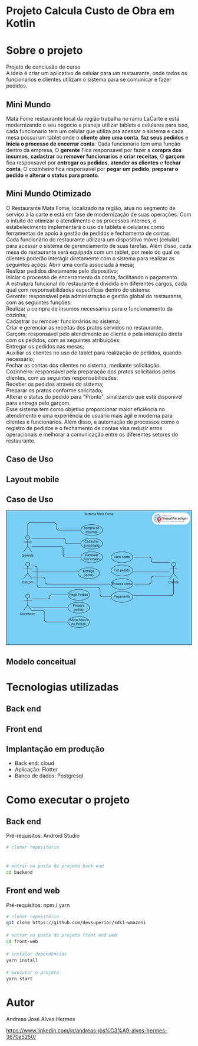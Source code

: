 # Projeto Calcula Custo de Obra em Kotlin

# Sobre o projeto
Projeto de conclusão de curso<br>
A ideia é criar um aplicativo de celular para um restaurante, onde todos os funcionarios e clientes utilizam o sistema para se comunicar e fazer pedidos.

## Mini Mundo
Mata Fome restaurante local da região trabalha no ramo LaCarte e está modernizando o seu negocio e planeja utilizar tablets e celulares para isso, cada funcionario tem um celular que utiliza pra acessar o sistema e cada mesa possui um tablet onde o <b>cliente</b> <b>abre uma conta</b>, <b>faz seus pedidos</b> e <b>Inicia o processo de encerrar conta</b>. Cada funcionario tem uma função dentro da empresa, O <b>gerente</b> Fica responsavel por fazer a <b>compra dos insumos</b>, <b>cadastrar</b> ou <b>remover funcionarios</b> e <b>criar receitas</b>, O <b>garçom</b> fica responsavel por <b>entregar os pedidos</b>, <b>atender os clientes</b> e <b>fechar conta</b>, O cozinheiro fica responsavel por <b>pegar um pedido</b>, <b>preparar o pedido</b> e <b>alterar o status para pronto</b>.

## Mini Mundo Otimizado
O Restaurante Mata Fome, localizado na região, atua no segmento de serviço à la carte e está em fase de modernização de suas operações. Com o intuito de otimizar o atendimento e os processos internos, o estabelecimento implementará o uso de tablets e celulares como ferramentas de apoio à gestão de pedidos e fechamento de contas.<br>
Cada funcionário do restaurante utilizará um dispositivo móvel (celular) para acessar o sistema de gerenciamento de suas tarefas. Além disso, cada mesa do restaurante será equipada com um tablet, por meio do qual os clientes poderão interagir diretamente com o sistema para realizar as seguintes ações:
Abrir uma conta associada à mesa;<br>
Realizar pedidos diretamente pelo dispositivo;<br>
Iniciar o processo de encerramento da conta, facilitando o pagamento.<br>
A estrutura funcional do restaurante é dividida em diferentes cargos, cada qual com responsabilidades específicas dentro do sistema:<br>
Gerente: responsável pela administração e gestão global do restaurante, com as seguintes funções:<br>
Realizar a compra de insumos necessários para o funcionamento da cozinha;<br>
Cadastrar ou remover funcionários no sistema;<br>
Criar e gerenciar as receitas dos pratos servidos no restaurante.<br>
Garçom: responsável pelo atendimento ao cliente e pela interação direta com os pedidos, com as seguintes atribuições:<br>
Entregar os pedidos nas mesas;<br>
Auxiliar os clientes no uso do tablet para realização de pedidos, quando necessário;<br>
Fechar as contas dos clientes no sistema, mediante solicitação.<br>
Cozinheiro: responsável pela preparação dos pratos solicitados pelos clientes, com as seguintes responsabilidades:<br>
Receber os pedidos através do sistema;<br>
Preparar os pratos conforme solicitado;<br>
Alterar o status do pedido para "Pronto", sinalizando que está disponível para entrega pelo garçom.<br>
Esse sistema tem como objetivo proporcionar maior eficiência no atendimento e uma experiência de usuário mais ágil e moderna para clientes e funcionários. Além disso, a automação de processos como o registro de pedidos e o fechamento de contas visa reduzir erros operacionais e melhorar a comunicação entre os diferentes setores do restaurante.<br>

## Caso de Uso

## Layout mobile


## Caso de Uso
![Caso de Uso](https://github.com/andreasjose/AndroidObra/blob/main/Projetos/doc/Sistema%20Mata%20Fome.jpg)

## Modelo conceitual

# Tecnologias utilizadas
## Back end

## Front end

## Implantação em produção
- Back end: cloud
- Aplicação: Flotter
- Banco de dados: Postgresql

# Como executar o projeto

## Back end
Pré-requisitos: Android Studio

```bash
# clonar repositório


# entrar na pasta do projeto back end
cd backend

```

## Front end web
Pré-requisitos: npm / yarn

```bash
# clonar repositório
git clone https://github.com/devsuperior/sds1-wmazoni

# entrar na pasta do projeto front end web
cd front-web

# instalar dependências
yarn install

# executar o projeto
yarn start
```

# Autor

Andreas José Alves Hermes

https://www.linkedin.com/in/andreas-jos%C3%A9-alves-hermes-3670a5250/
